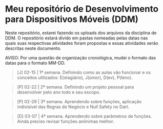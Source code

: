 # Meu repositório de Desenvolvimento para Dispositivos Móveis (DDM)

Neste repositório, estarei fazendo os uploads dos arquivos da disciplina de DDM.
O repositório estará divido em pastas nomeadas pelas datas nas quais suas respectivas atividades foram propostas
e essas atividades serão descritas neste documento.

AVISO: Por uma questão de organização cronológica, mudei o formato das datas para o formato MM-DD.

> [J] 02-15 | 1ª semana. Definindo como as aulas vão funcionar e os conceitos utilizados: E(stagiário), J(únior), D(ev), P(leno).

> [P] 02-22 | 2ª semana. Definindo um projeto pessoal para desenvolver pelo ano todo e seu escopo.

> [P] 02-29 | 3ª semana. Aprendendo sobre funções, aplicação indivisível das Regras de Negócio e Null Safety no Dart.

> [D] 03-07 | 4ª semana. Aprendendo sobre parâmetros de funções. Ainda preciso revisar funções anônimas melhor.